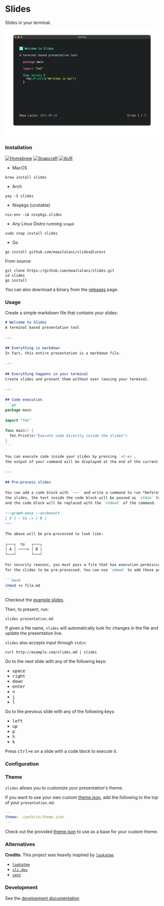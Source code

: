 # Slides

Slides in your terminal.

<p align="center">
  <img src="./assets/slides.gif?raw=true" alt="Slides Presentation" />
</p>

### Installation
[![Homebrew](https://img.shields.io/badge/dynamic/json.svg?url=https://formulae.brew.sh/api/formula/slides.json&query=$.versions.stable&label=homebrew)](https://formulae.brew.sh/formula/slides)
[![Snapcraft](https://snapcraft.io/slides/badge.svg)](https://snapcraft.io/slides)
[![AUR](https://img.shields.io/aur/version/slides)](https://aur.archlinux.org/packages/slides)

* MacOS
```
brew install slides
```

* Arch
```
yay -S slides
```

* Nixpkgs (unstable)
```
nix-env -iA nixpkgs.slides
```

* Any Linux Distro running `snapd`

```
sudo snap install slides
```

* Go
```
go install github.com/maaslalani/slides@latest
```

From source:
```
git clone https://github.com/maaslalani/slides.git
cd slides
go install
```

You can also download a binary from the [releases](https://github.com/maaslalani/slides/releases) page.

### Usage
Create a simple markdown file that contains your slides:

````markdown
# Welcome to Slides
A terminal based presentation tool

---

## Everything is markdown
In fact, this entire presentation is a markdown file.

---

## Everything happens in your terminal
Create slides and present them without ever leaving your terminal.

---

## Code execution
```go
package main

import "fmt"

func main() {
  fmt.Println("Execute code directly inside the slides")
}
```

You can execute code inside your slides by pressing `<C-e>`,
the output of your command will be displayed at the end of the current slide.

---

## Pre-process slides

You can add a code block with `~~~` and write a command to run *before* displaying
the slides, the text inside the code block will be passed as `stdin` to the command
and the code block will be replaced with the `stdout` of the command.

~~~graph-easy --as=boxart
[ A ] - to -> [ B ]
~~~

The above will be pre-processed to look like:

┌───┐  to   ┌───┐
│ A │ ────> │ B │
└───┘       └───┘

For security reasons, you must pass a file that has execution permissions
for the slides to be pre-processed. You can use `chmod` to add these permissions.

```bash
chmod +x file.md
```
````

Checkout the [example slides](https://github.com/maaslalani/slides/tree/main/examples).

Then, to present, run:
```
slides presentation.md
```

If given a file name, `slides` will automatically look for changes in the file and update the presentation live.

`slides` also accepts input through `stdin`:
```
curl http://example.com/slides.md | slides
```

Go to the next slide with any of the following keys:
* <kbd>space</kbd>
* <kbd>right</kbd>
* <kbd>down</kbd>
* <kbd>enter</kbd>
* <kbd>n</kbd>
* <kbd>j</kbd>
* <kbd>l</kbd>

Go to the previous slide with any of the following keys:
* <kbd>left</kbd>
* <kbd>up</kbd>
* <kbd>p</kbd>
* <kbd>h</kbd>
* <kbd>k</kbd>

Press <kbd>ctrl+e</kbd> on a slide with a code block to execute it.

### Configuration

### Theme
`slides` allows you to customize your presentation's theme.

If you want to use your own custom [theme.json](./styles/theme.json), add the following to the top of your `presentation.md`:
```yaml
---
theme: ./path/to/theme.json
---
```

Check out the provided [theme.json](./styles/theme.json) to use as a base for your custom theme.

### Alternatives

**Credits**: This project was heavily inspired by [`lookatme`](https://github.com/d0c-s4vage/lookatme).

* [`lookatme`](https://github.com/d0c-s4vage/lookatme)
* [`sli.dev`](https://sli.dev/)
* [`sent`](https://tools.suckless.org/sent/)

### Development
See the [development documentation](./docs/development)
